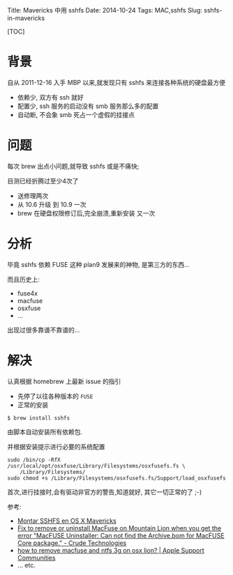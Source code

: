 Title: Mavericks 中用 sshfs
Date: 2014-10-24
Tags: MAC,sshfs
Slug: sshfs-in-mavericks

[TOC]


# 背景

自从 2011-12-16 入手 MBP 以来,就发现只有 sshfs 来连接各种系统的硬盘最方便

- 依赖少, 双方有 ssh 就好
- 配置少, ssh 服务的启动没有 smb 服务那么多的配置
- 自动断, 不会象 smb 死占一个虚假的挂接点

# 问题

每次 brew 出点小问题,就导致 sshfs 或是不痛快;

目测已经折腾过至少4次了

- 送修理两次
- 从 10.6 升级 到 10.9 一次
- brew 在硬盘权限修订后,完全崩溃,重新安装 又一次

# 分析

毕竟 sshfs 依赖 FUSE 这种 plan9 发展来的神物,
是第三方的东西...

而且历史上:

- fuse4x
- macfuse
- osxfuse
- ...

出现过很多靠谱不靠谱的...

# 解决

认真根据 homebrew 上最新 issue 的指引

- 先停了以往各种版本的 `FUSE`
- 正常的安装

```
$ brew install sshfs
```


由脚本自动安装所有依赖包.

并根据安装提示进行必要的系统配置



    sudo /bin/cp -RfX /usr/local/opt/osxfuse/Library/Filesystems/osxfusefs.fs \
        /Library/Filesystems/
    sudo chmod +s /Library/Filesystems/osxfusefs.fs/Support/load_osxfusefs


首次,进行挂接时,会有驱动非官方的警告,知道就好,
其它一切正常的了 ;-)

参考:

- [Montar SSHFS en OS X Mavericks](http://www.jesusherman.com/blog/general/montar-sshfs-en-os-x-mavericks/)
- [Fix to remove or uninstall MacFuse on Mountain Lion when you get the error "MacFUSE Uninstaller: Can not find the Archive.bom for MacFUSE Core package." - Crude Technologies](http://michael.terretta.com/fix-to-remove-or-uninstall-macfuse-on-mountain-lion-when-you-get-the-error-macfuse-uninstaller-can-not-find-the-archive-dot-bom-for-macfuse-core-package-dot)
- [how to remove macfuse and ntfs 3g on osx lion? | Apple Support Communities](https://discussions.apple.com/message/18355704#18355704)
- ... etc.